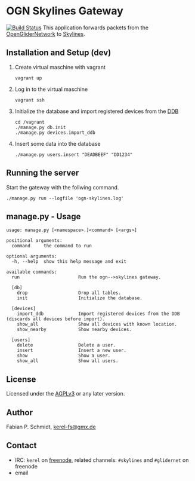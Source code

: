 # OGN Skylines Gateway
[![Build Status](https://travis-ci.org/kerel-fs/ogn-skylines-gateway.png?branch=master)](https://travis-ci.org/kerel-fs/ogn-skylines-gateway)
This application forwards packets from the [OpenGliderNetwork](http://glidernet.org) to [Skylines](https://skylines.aero).

## Installation and Setup (dev)
1. Create virtual maschine with vagrant
   ```
   vagrant up
   ```

3. Log in to the virtual maschine

   ```
   vagrant ssh
   ```

4. Initialize the database and import registered devices from the [DDB](https://ddb.glidernet.org)

   ```
   cd /vagrant
   ./manage.py db.init
   ./manage.py devices.import_ddb
   ```

5. Insert some data into the database

   ```
   ./manage.py users.insert "DEADBEEF" "DD1234"
   ```

## Running the server
Start the gateway with the follwing command.

```
./manage.py run --logfile 'ogn-skylines.log'
```

## manage.py - Usage
```
usage: manage.py [<namespace>.]<command> [<args>]

positional arguments:
  command     the command to run

optional arguments:
  -h, --help  show this help message and exit

available commands:
  run                      Run the ogn-->skylines gateway.

  [db]
    drop                   Drop all tables.
    init                   Initialize the database.

  [devices]
    import_ddb             Import registered devices from the DDB (discards all devices before import).
    show_all               Show all devices with known location.
    show_nearby            Show nearby devices.

  [users]
    delete                 Delete a user.
    insert                 Insert a new user.
    show                   Show a user.
    show_all               Show all users.
```

## License
Licensed under the [AGPLv3](LICENSE) or any later version.

## Author
Fabian P. Schmidt, <kerel-fs@gmx.de>

## Contact
- IRC: `kerel` on [freenode](https://freenode.net/),
  related channels: `#skylines` and `#glidernet` on freenode
- email
